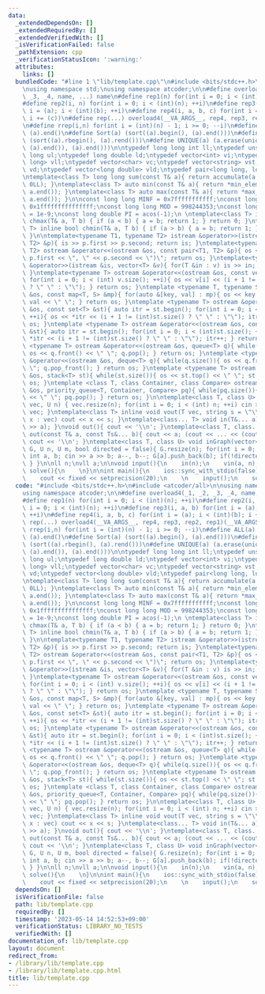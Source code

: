 ```yaml
---
data:
  _extendedDependsOn: []
  _extendedRequiredBy: []
  _extendedVerifiedWith: []
  _isVerificationFailed: false
  _pathExtension: cpp
  _verificationStatusIcon: ':warning:'
  attributes:
    links: []
  bundledCode: "#line 1 \"lib/template.cpp\"\n#include <bits/stdc++.h>\n#include <atcoder/all>\n\
    \nusing namespace std;\nusing namespace atcoder;\n\n#define overload4(_1, _2,\
    \ _3, _4, name, ...) name\n#define rep1(n) for(int i = 0; i < (int)(n); ++i)\n\
    #define rep2(i, n) for(int i = 0; i < (int)(n); ++i)\n#define rep3(i, a, b) for(int\
    \ i = (a); i < (int)(b); ++i)\n#define rep4(i, a, b, c) for(int i = (a); i < (int)(b);\
    \ i += (c))\n#define rep(...) overload4(__VA_ARGS__, rep4, rep3, rep2, rep1)(__VA_ARGS__)\n\
    \n#define rrep(i,n) for(int i = (int)(n) - 1; i >= 0; --i)\n#define ALL(a) (a).begin(),\
    \ (a).end()\n#define Sort(a) (sort((a).begin(), (a).end()))\n#define RSort(a)\
    \ (sort((a).rbegin(), (a).rend()))\n#define UNIQUE(a) (a.erase(unique((a).begin(),\
    \ (a).end()), (a).end()))\n\ntypedef long long int ll;\ntypedef unsigned long\
    \ long ul;\ntypedef long double ld;\ntypedef vector<int> vi;\ntypedef vector<long\
    \ long> vll;\ntypedef vector<char> vc;\ntypedef vector<string> vst;\ntypedef vector<double>\
    \ vd;\ntypedef vector<long double> vld;\ntypedef pair<long long, long long> P;\n\
    \ntemplate<class T> long long sum(const T& a){ return accumulate(a.begin(), a.end(),\
    \ 0LL); }\ntemplate<class T> auto min(const T& a){ return *min_element(a.begin(),\
    \ a.end()); }\ntemplate<class T> auto max(const T& a){ return *max_element(a.begin(),\
    \ a.end()); }\n\nconst long long MINF = 0x7fffffffffff;\nconst long long INF =\
    \ 0x1fffffffffffffff;\nconst long long MOD = 998244353;\nconst long double EPS\
    \ = 1e-9;\nconst long double PI = acos(-1);\n \ntemplate<class T> inline bool\
    \ chmax(T& a, T b) { if (a < b) { a = b; return 1; } return 0; }\ntemplate<class\
    \ T> inline bool chmin(T& a, T b) { if (a > b) { a = b; return 1; } return 0;\
    \ }\n\ntemplate<typename T1, typename T2> istream &operator>>(istream &is, pair<T1,\
    \ T2> &p){ is >> p.first >> p.second; return is; }\ntemplate<typename T1, typename\
    \ T2> ostream &operator<<(ostream &os, const pair<T1, T2> &p){ os << \"(\" <<\
    \ p.first << \", \" << p.second << \")\"; return os; }\ntemplate<typename T> istream\
    \ &operator>>(istream &is, vector<T> &v){ for(T &in : v) is >> in; return is;\
    \ }\ntemplate<typename T> ostream &operator<<(ostream &os, const vector<T> &v){\
    \ for(int i = 0; i < (int) v.size(); ++i){ os << v[i] << (i + 1 != (int) v.size()\
    \ ? \" \" : \"\"); } return os; }\ntemplate <typename T, typename S> ostream &operator<<(ostream\
    \ &os, const map<T, S> &mp){ for(auto &[key, val] : mp){ os << key << \":\" <<\
    \ val << \" \"; } return os; }\ntemplate <typename T> ostream &operator<<(ostream\
    \ &os, const set<T> &st){ auto itr = st.begin(); for(int i = 0; i < (int)st.size();\
    \ ++i){ os << *itr << (i + 1 != (int)st.size() ? \" \" : \"\"); itr++; } return\
    \ os; }\ntemplate <typename T> ostream &operator<<(ostream &os, const multiset<T>\
    \ &st){ auto itr = st.begin(); for(int i = 0; i < (int)st.size(); ++i){ os <<\
    \ *itr << (i + 1 != (int)st.size() ? \" \" : \"\"); itr++; } return os; }\ntemplate\
    \ <typename T> ostream &operator<<(ostream &os, queue<T> q){ while(q.size()){\
    \ os << q.front() << \" \"; q.pop(); } return os; }\ntemplate <typename T> ostream\
    \ &operator<<(ostream &os, deque<T> q){ while(q.size()){ os << q.front() << \"\
    \ \"; q.pop_front(); } return os; }\ntemplate <typename T> ostream &operator<<(ostream\
    \ &os, stack<T> st){ while(st.size()){ os << st.top() << \" \"; st.pop(); } return\
    \ os; }\ntemplate <class T, class Container, class Compare> ostream &operator<<(ostream\
    \ &os, priority_queue<T, Container, Compare> pq){ while(pq.size()){ os << pq.top()\
    \ << \" \"; pq.pop(); } return os; }\n\ntemplate<class T, class U> inline T vin(T&\
    \ vec, U n) { vec.resize(n); for(int i = 0; i < (int) n; ++i) cin >> vec[i]; return\
    \ vec; }\ntemplate<class T> inline void vout(T vec, string s = \"\\n\"){ for(auto\
    \ x : vec) cout << x << s; }\ntemplate<class... T> void in(T&... a){ (cin >> ...\
    \ >> a); }\nvoid out(){ cout << '\\n'; }\ntemplate<class T, class... Ts> void\
    \ out(const T& a, const Ts&... b){ cout << a; (cout << ... << (cout << ' ', b));\
    \ cout << '\\n'; }\ntemplate<class T, class U> void inGraph(vector<vector<T>>&\
    \ G, U n, U m, bool directed = false){ G.resize(n); for(int i = 0; i < m; ++i){\
    \ int a, b; cin >> a >> b; a--, b--; G[a].push_back(b); if(!directed) G[b].push_back(a);\
    \ } }\n\nll n;\nvll a;\n\nvoid input(){\n    in(n);\n    vin(a, n);\n}\n \nvoid\
    \ solve(){\n    \n}\n\nint main(){\n    ios::sync_with_stdio(false);\n    cin.tie(nullptr);\n\
    \    cout << fixed << setprecision(20);\n    \n    input();\n    solve();\n}\n"
  code: "#include <bits/stdc++.h>\n#include <atcoder/all>\n\nusing namespace std;\n\
    using namespace atcoder;\n\n#define overload4(_1, _2, _3, _4, name, ...) name\n\
    #define rep1(n) for(int i = 0; i < (int)(n); ++i)\n#define rep2(i, n) for(int\
    \ i = 0; i < (int)(n); ++i)\n#define rep3(i, a, b) for(int i = (a); i < (int)(b);\
    \ ++i)\n#define rep4(i, a, b, c) for(int i = (a); i < (int)(b); i += (c))\n#define\
    \ rep(...) overload4(__VA_ARGS__, rep4, rep3, rep2, rep1)(__VA_ARGS__)\n\n#define\
    \ rrep(i,n) for(int i = (int)(n) - 1; i >= 0; --i)\n#define ALL(a) (a).begin(),\
    \ (a).end()\n#define Sort(a) (sort((a).begin(), (a).end()))\n#define RSort(a)\
    \ (sort((a).rbegin(), (a).rend()))\n#define UNIQUE(a) (a.erase(unique((a).begin(),\
    \ (a).end()), (a).end()))\n\ntypedef long long int ll;\ntypedef unsigned long\
    \ long ul;\ntypedef long double ld;\ntypedef vector<int> vi;\ntypedef vector<long\
    \ long> vll;\ntypedef vector<char> vc;\ntypedef vector<string> vst;\ntypedef vector<double>\
    \ vd;\ntypedef vector<long double> vld;\ntypedef pair<long long, long long> P;\n\
    \ntemplate<class T> long long sum(const T& a){ return accumulate(a.begin(), a.end(),\
    \ 0LL); }\ntemplate<class T> auto min(const T& a){ return *min_element(a.begin(),\
    \ a.end()); }\ntemplate<class T> auto max(const T& a){ return *max_element(a.begin(),\
    \ a.end()); }\n\nconst long long MINF = 0x7fffffffffff;\nconst long long INF =\
    \ 0x1fffffffffffffff;\nconst long long MOD = 998244353;\nconst long double EPS\
    \ = 1e-9;\nconst long double PI = acos(-1);\n \ntemplate<class T> inline bool\
    \ chmax(T& a, T b) { if (a < b) { a = b; return 1; } return 0; }\ntemplate<class\
    \ T> inline bool chmin(T& a, T b) { if (a > b) { a = b; return 1; } return 0;\
    \ }\n\ntemplate<typename T1, typename T2> istream &operator>>(istream &is, pair<T1,\
    \ T2> &p){ is >> p.first >> p.second; return is; }\ntemplate<typename T1, typename\
    \ T2> ostream &operator<<(ostream &os, const pair<T1, T2> &p){ os << \"(\" <<\
    \ p.first << \", \" << p.second << \")\"; return os; }\ntemplate<typename T> istream\
    \ &operator>>(istream &is, vector<T> &v){ for(T &in : v) is >> in; return is;\
    \ }\ntemplate<typename T> ostream &operator<<(ostream &os, const vector<T> &v){\
    \ for(int i = 0; i < (int) v.size(); ++i){ os << v[i] << (i + 1 != (int) v.size()\
    \ ? \" \" : \"\"); } return os; }\ntemplate <typename T, typename S> ostream &operator<<(ostream\
    \ &os, const map<T, S> &mp){ for(auto &[key, val] : mp){ os << key << \":\" <<\
    \ val << \" \"; } return os; }\ntemplate <typename T> ostream &operator<<(ostream\
    \ &os, const set<T> &st){ auto itr = st.begin(); for(int i = 0; i < (int)st.size();\
    \ ++i){ os << *itr << (i + 1 != (int)st.size() ? \" \" : \"\"); itr++; } return\
    \ os; }\ntemplate <typename T> ostream &operator<<(ostream &os, const multiset<T>\
    \ &st){ auto itr = st.begin(); for(int i = 0; i < (int)st.size(); ++i){ os <<\
    \ *itr << (i + 1 != (int)st.size() ? \" \" : \"\"); itr++; } return os; }\ntemplate\
    \ <typename T> ostream &operator<<(ostream &os, queue<T> q){ while(q.size()){\
    \ os << q.front() << \" \"; q.pop(); } return os; }\ntemplate <typename T> ostream\
    \ &operator<<(ostream &os, deque<T> q){ while(q.size()){ os << q.front() << \"\
    \ \"; q.pop_front(); } return os; }\ntemplate <typename T> ostream &operator<<(ostream\
    \ &os, stack<T> st){ while(st.size()){ os << st.top() << \" \"; st.pop(); } return\
    \ os; }\ntemplate <class T, class Container, class Compare> ostream &operator<<(ostream\
    \ &os, priority_queue<T, Container, Compare> pq){ while(pq.size()){ os << pq.top()\
    \ << \" \"; pq.pop(); } return os; }\n\ntemplate<class T, class U> inline T vin(T&\
    \ vec, U n) { vec.resize(n); for(int i = 0; i < (int) n; ++i) cin >> vec[i]; return\
    \ vec; }\ntemplate<class T> inline void vout(T vec, string s = \"\\n\"){ for(auto\
    \ x : vec) cout << x << s; }\ntemplate<class... T> void in(T&... a){ (cin >> ...\
    \ >> a); }\nvoid out(){ cout << '\\n'; }\ntemplate<class T, class... Ts> void\
    \ out(const T& a, const Ts&... b){ cout << a; (cout << ... << (cout << ' ', b));\
    \ cout << '\\n'; }\ntemplate<class T, class U> void inGraph(vector<vector<T>>&\
    \ G, U n, U m, bool directed = false){ G.resize(n); for(int i = 0; i < m; ++i){\
    \ int a, b; cin >> a >> b; a--, b--; G[a].push_back(b); if(!directed) G[b].push_back(a);\
    \ } }\n\nll n;\nvll a;\n\nvoid input(){\n    in(n);\n    vin(a, n);\n}\n \nvoid\
    \ solve(){\n    \n}\n\nint main(){\n    ios::sync_with_stdio(false);\n    cin.tie(nullptr);\n\
    \    cout << fixed << setprecision(20);\n    \n    input();\n    solve();\n}"
  dependsOn: []
  isVerificationFile: false
  path: lib/template.cpp
  requiredBy: []
  timestamp: '2023-05-14 14:52:53+09:00'
  verificationStatus: LIBRARY_NO_TESTS
  verifiedWith: []
documentation_of: lib/template.cpp
layout: document
redirect_from:
- /library/lib/template.cpp
- /library/lib/template.cpp.html
title: lib/template.cpp
---
```

